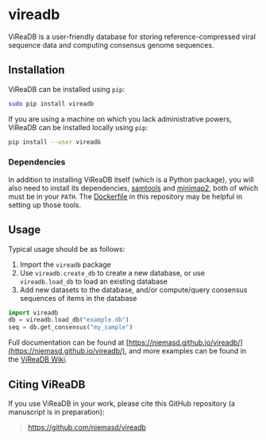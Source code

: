 # vireadb
ViReaDB is a user-friendly database for storing reference-compressed viral sequence data and computing consensus genome sequences.

## Installation
ViReaDB can be installed using `pip`:


```bash
sudo pip install vireadb
```

If you are using a machine on which you lack administrative powers, ViReaDB can be installed locally using `pip`:

```bash
pip install --user vireadb
```

### Dependencies
In addition to installing ViReaDB itself (which is a Python package), you will also need to install its dependencies, [samtools](https://github.com/samtools/samtools) and [minimap2](https://github.com/lh3/minimap2), both of which must be in your `PATH`. The [Dockerfile](Dockerfile) in this repository may be helpful in setting up those tools.

## Usage
Typical usage should be as follows:

1. Import the `vireadb` package
2. Use `vireadb.create_db` to create a new database, or use `vireadb.load_db` to load an existing database
3. Add new datasets to the database, and/or compute/query consensus sequences of items in the database

```python
import vireadb
db = vireadb.load_db("example.db")
seq = db.get_consensus("my_sample")
```

Full documentation can be found at [https://niemasd.github.io/vireadb/](https://niemasd.github.io/vireadb/), and more examples can be found in the [ViReaDB Wiki](https://github.com/niemasd/vireadb/wiki).

## Citing ViReaDB
If you use ViReaDB in your work, please cite this GitHub repository (a manuscript is in preparation):

> https://github.com/niemasd/vireadb
